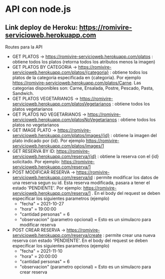 # API con node.js

## Link deploy de Heroku: https://romivire-servicioweb.herokuapp.com

Routes para la API
  * GET PLATOS -> https://romivire-servicioweb.herokuapp.com/platos : obtiene todos los platos (retorna todos los atributos menos la imagen)
  * GET PLATOS BY CATEGORIA -> https://romivire-servicioweb.herokuapp.com/platos/{categoria} : obtiene todos los platos de la categoria especificada en {categoria}. Por ejemplo https://romivire-servicioweb.herokuapp.com/platos/Carne. Las categorias disponibles son: Carne, Ensalada, Postre, Pescado, Pasta, Sandwich. 
  * GET PLATOS VEGETARIANOS -> https://romivire-servicioweb.herokuapp.com/platosVegetarianos : obtiene todos los platos vegetarianos
  * GET PLATOS NO VEGETARIANOS -> https://romivire-servicioweb.herokuapp.com/platosNoVegetarianos : obtiene todos los platos no vegetarianos
  * GET IMAGE PLATO -> https://romivire-servicioweb.herokuapp.com/platos/images/{id} : obtiene la imagen del plato indicado por {id}. Por ejemplo https://romivire-servicioweb.herokuapp.com/platos/images/1
  * GET RESERVA BY ID: https://romivire-servicioweb.herokuapp.com/reserva/{id} : obtiene la reserva con el {id} solicitado. Por ejemplo: https://romivire-servicioweb.herokuapp.com/reserva/1
  * POST MODIFICAR RESERVA -> https://romivire-servicioweb.herokuapp.com/reserva/id : permite modificar los datos de una reserva segun su id. Esta reserva modificada, pasara a tener el estado 'PENDIENTE'. Por ejemplo: https://romivire-servicioweb.herokuapp.com/reserva/1 . En el body del request se deben especificar los siguientes parametros (ejemplo)
    * "fecha" = 2021-10-27
    * "hora" = 19:00:00 
    * "cantidad personas" = 6 
    * "observacion" (parametro opcional) = Esto es un simulacro para modificar reserva
  * POST CREAR RESERVA -> https://romivire-servicioweb.herokuapp.com/reserva/create : permite crear una nueva reserva con estado 'PENDIENTE'. En el body del request se deben especificar los siguientes parametros (ejemplo)
    * "fecha" = 2021-11-10
    * "hora" = 20:00:00 
    * "cantidad personas" = 6 
    * "observacion" (parametro opcional) = Esto es un simulacro para crear reserva
   
